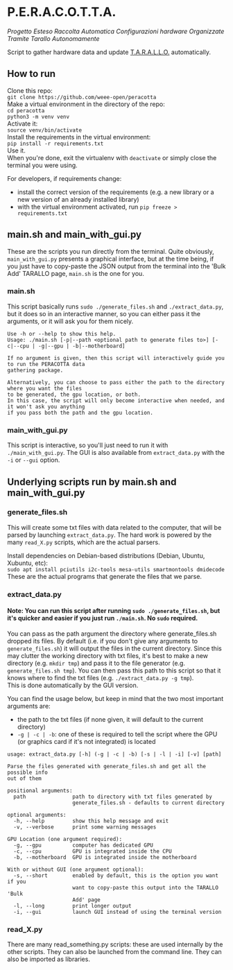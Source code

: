 # P.E.R.A.C.O.T.T.A.

*Progetto Esteso Raccolta Automatica Configurazioni hardware Organizzate Tramite Tarallo Autonomamente*

Script to gather hardware data and update [T.A.R.A.L.L.O.](weee-open/tarallo) automatically.

## How to run

Clone this repo:  
`git clone https://github.com/weee-open/peracotta`  
Make a virtual environment in the directory of the repo:  
`cd peracotta`    
`python3 -m venv venv`  
Activate it:  
`source venv/bin/activate`  
Install the requirements in the virtual environment:  
`pip install -r requirements.txt`  
Use it.  
When you're done, exit the virtualenv with `deactivate` 
or simply close the terminal you were using.

For developers, if requirements change:  
- install the correct version of the requirements (e.g. a new library or a new version of an already installed library)  
- with the virtual environment activated, run `pip freeze > requirements.txt`  

## main.sh and main_with_gui.py

These are the scripts you run directly from the terminal. Quite obviously, `main_with_gui.py` presents a graphical interface, but at the time being, if you just have to copy-paste the JSON output from the terminal into the 'Bulk Add' TARALLO page, `main.sh` is the one for you.

### main.sh

This script basically runs `sudo ./generate_files.sh` and `./extract_data.py`, but it does so in an interactive manner, so 
you can either pass it the arguments, or it will ask you for them nicely.

```
Use -h or --help to show this help.
Usage: ./main.sh [-p|--path <optional path to generate files to>] [-c|--cpu | -g|--gpu | -b|--motherboard]

If no argument is given, then this script will interactively guide you to run the PERACOTTA data 
gathering package.

Alternatively, you can choose to pass either the path to the directory where you want the files 
to be generated, the gpu location, or both.
In this case, the script will only become interactive when needed, and it won't ask you anything 
if you pass both the path and the gpu location.
```
### main_with_gui.py

This script is interactive, so you'll just need to run it with `./main_with_gui.py`.
The GUI is also available from `extract_data.py` with the `-i` or `--gui` option.

## Underlying scripts run by main.sh and main_with_gui.py

### generate_files.sh

This will create some txt files with data related to the computer, that will be parsed by launching 
`extract_data.py`. The hard work is powered by the many `read_X.py` scripts, which are the actual 
parsers.

Install dependencies on Debian-based distributions (Debian, Ubuntu, Xubuntu, etc):  
`sudo apt install pciutils i2c-tools mesa-utils smartmontools dmidecode`  
These are the actual programs that generate the files that we parse.

### extract_data.py

#### Note: You can run this script after running `sudo ./generate_files.sh`, but it's quicker and easier if you just run `./main.sh`. No `sudo` required.

You can pass as the path argument the directory where generate_files.sh dropped its files. By default (i.e. if you don't give any arguments 
to `generate_files.sh`) it will output the files in the current directory. Since this may clutter the working directory 
with txt files, it's best to make a new directory (e.g. `mkdir tmp`) and pass it to the file generator (e.g. `generate_files.sh tmp`).
You can then pass this path to this script so that it knows where to find the txt files (e.g. `./extract_data.py -g tmp`).  
This is done automatically by the GUI version.  
  
You can find the usage below, but keep in mind that the two most important arguments are:
- the path to the txt files (if none given, it will default to the current directory)
- `-g | -c | -b`: one of these is required to tell the script where the GPU (or graphics card if it's not integrated) is located

```
usage: extract_data.py [-h] (-g | -c | -b) [-s | -l | -i] [-v] [path]

Parse the files generated with generate_files.sh and get all the possible info
out of them

positional arguments:
  path               path to directory with txt files generated by
                     generate_files.sh - defaults to current directory

optional arguments:
  -h, --help         show this help message and exit
  -v, --verbose      print some warning messages

GPU Location (one argument required):
  -g, --gpu          computer has dedicated GPU
  -c, --cpu          GPU is integrated inside the CPU
  -b, --motherboard  GPU is integrated inside the motherboard

With or without GUI (one argument optional):
  -s, --short        enabled by default, this is the option you want if you
                     want to copy-paste this output into the TARALLO 'Bulk
                     Add' page
  -l, --long         print longer output
  -i, --gui          launch GUI instead of using the terminal version
```

### read_X.py

There are many read_something.py scripts: these are used internally by the other scripts. They can also be launched from the command line. They can also be imported as libraries.
